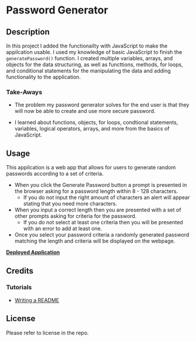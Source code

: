 # Password Generator

## Description

In this project I added the functionailty with JavaScript to make the appilcation usable. I used my knowledge of basic JavaScript to finish the ``` generatePassword() ``` function. I created multiple variables, arrays, and objects for the data structuring, as well as functtions, methods, for loops, and conditional statements for the manipulating the data and adding functionality to the application.

### Take-Aways

- The problem my password generator solves for the end user is that they will now be able to create and use more secure password.

- I learned about functions, objects, for loops, condtional statements, variables, logical operators, arrays, and more from the basics of JavaScript.

## Usage

This appilcation is a web app that allows for users to generate random passwords according to a set of criteria.

- When you click the Generate Password button a prompt is presented in the browser asking for a password length within 8 - 128 characters.
    - If you do not input the right amount of characters an alert will appear stating that you need more characters.
- When you input a correct length then you are presented with a set of other prompts asking for criteria for the password.
    - If you do not select at least one criteria then you will  be presented with an error to add at least one.
- Once you select your password criteria a randomly generated password matching the length and criteria will be displayed on the webpage.

**[Deployed Application](https://kpierce236.github.io/Password-Generator/)**

## Credits

### Tutorials

- [Writing a README](https://coding-boot-camp.github.io/full-stack/github/professional-readme-guide)

## License

Please refer to license in the repo.